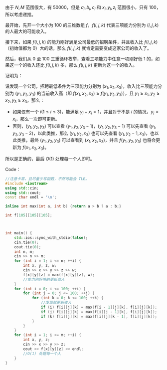 由于 $N, M$ 范围很大，有 $50000$，但是 $a_i, b_i, c_i$ 和 $x_i, y_i, z_i$ 范围很小，只有 $100$，所以考虑递推。

最开始，先开一个大小为 $100$ 的三维数组 $f$，$f(i, j, k)$ 代表三项能力分别为 $(i, j, k)$ 的人最大的可能收入。

接下来，如果 $f(i, j, k)$ 的能力刚好满足公司最低的招聘条件，并且收入比 $f(i, j, k)$（初始值都为 $0$）大的话，那么 $f(i, j, k)$ 就肯定需要变成这家公司的收入了。

然后，我们从 $0$ 至 $100$ 三重循环枚举，查看三项能力中任意一项刚好低 $1$ 的，如果这一个的收入还比 $f(i, j, k)$ 多，那么 $f(i, j, k)$ 更新为这一个的收入。

证明为：

设发现一个公司，招聘最低条件为三项能力分别为 $(x_1, x_2, x_3)$，收入比三项能力分别为 $(y_1, y_2, y_3)$ 的当前收入高（即 $f(x_1, x_2, x_3) \ge f(y_1, y_2, y_3)$），且 $y_1 \ge x_1, y_2 \ge x_2, y_3 \ge x_3$，那么：
- 如果仅有一个 $i(1 \le i \le 3)$，能满足 $y_i - x_i = 1$，并且对于不是 $i$ 的情况，$y_i = x_i$，那么一次即可更新。
- 否则，$(y_1, y_2, y_3)$ 可以查看 $(y_1, y_2, y_3 - 1)$，$(y_1, y_2, y_3 - 1)$ 可以先查看 $(y_1, y_2, y_3 - 2)$，以此类推，那么 $(y_1, y_2, x_3)$ 也可以先查看 $(y_1, y_2 - 1, x_3)$，也以此类推，最终 $(y_1, y_2, y_3)$ 可以查看到 $(x_1, x_2, x_3)$，并且 $f(y_1, y_2, y_3)$ 也将会更新为 $f(x_1, x_2, x_3)$。

所以是正确的，最后 $O(1)$ 处理每一个人即可。

Code：
```cpp
//注意卡常，且尽量少写函数，不然可能会 TLE。
#include <iostream>
using std::cin;
using std::cout;
const char endl = '\n';

inline int max(int a, int b) {return a > b ? a : b;}

int f[105][105][105];



int main() {
	std::ios::sync_with_stdio(false);
	cin.tie(0);
	cout.tie(0);
	int n, m;
	cin >> n >> m;
	for (int i = 1; i <= n; ++i) {
		int x, y, z, w;
		cin >> x >> y >> z >> w;
		f[x][y][z] = max(f[x][y][z], w);
		//能力刚好够的更新收入
	}
	for (int i = 0; i <= 100; ++i) {
		for (int j = 0; j <= 100; ++j) {
			for (int k = 0; k <= 100; ++k) {
				//发现就更新收入
				if (i) f[i][j][k] = max(f[i - 1][j][k], f[i][j][k]);
				if (j) f[i][j][k] = max(f[i][j - 1][k], f[i][j][k]);
				if (k) f[i][j][k] = max(f[i][j][k - 1], f[i][j][k]);
			}
		}
	}
	for (int i = 1; i <= m; ++i) {
		int x, y, z;
		cin >> x >> y >> z;
		cout << f[x][y][z] << endl;
		//O(1) 处理每一个人
	}
}
```